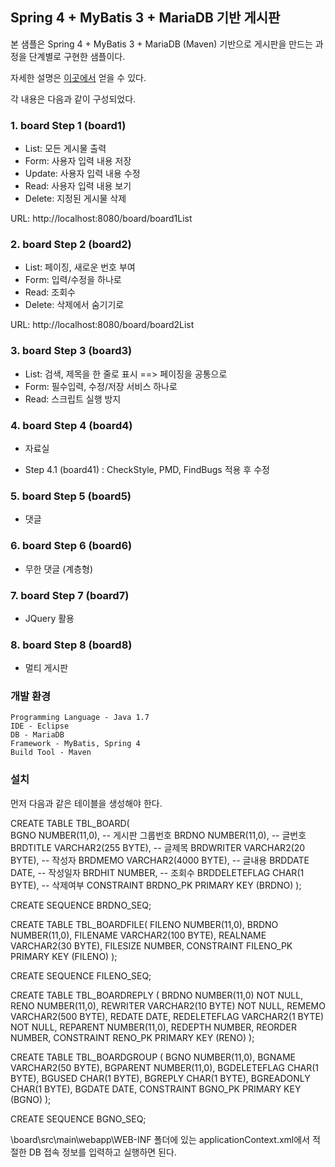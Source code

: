 ## Spring 4 + MyBatis 3 + MariaDB 기반 게시판 ##
본 샘플은  Spring 4 + MyBatis 3 + MariaDB (Maven) 기반으로  게시판을 만드는 과정을 단계별로 구현한 샘플이다.

자세한 설명은 [이곳에서](http://forest71.tistory.com/2) 얻을 수 있다. 

각 내용은 다음과 같이 구성되었다.

### 1. board Step 1 (board1) ###
- List: 모든 게시물 출력
- Form: 사용자 입력 내용 저장
- Update: 사용자 입력 내용 수정
- Read:   사용자 입력 내용 보기
- Delete: 지정된 게시물 삭제

URL: http://localhost:8080/board/board1List

### 2. board Step 2 (board2) ###
- List: 페이징, 새로운 번호 부여
- Form: 입력/수정을 하나로
- Read: 조회수 
- Delete: 삭제에서 숨기기로

URL: http://localhost:8080/board/board2List


### 3. board Step 3 (board3) ###
- List: 검색, 제목을 한 줄로 표시 ==> 페이징을 공통으로 
- Form: 필수입력, 수정/저장 서비스 하나로
- Read: 스크립트 실행 방지

### 4. board Step 4 (board4) ###
- 자료실

- Step 4.1 (board41)
: CheckStyle, PMD, FindBugs 적용 후 수정

### 5. board Step 5 (board5) ###
- 댓글

### 6. board Step 6 (board6) ###
- 무한 댓글 (계층형)

### 7. board Step 7 (board7) ###
- JQuery 활용


### 8. board Step 8 (board8) ###
- 멀티 게시판

### 개발 환경 ### 
    Programming Language - Java 1.7
    IDE - Eclipse
    DB - MariaDB 
    Framework - MyBatis, Spring 4
    Build Tool - Maven

### 설치 ###

먼저 다음과 같은 테이블을 생성해야 한다.

  CREATE TABLE TBL_BOARD(  
  	BGNO NUMBER(11,0), -- 게시판 그룹번호
	BRDNO NUMBER(11,0), -- 글번호
	BRDTITLE VARCHAR2(255 BYTE), -- 글제목
	BRDWRITER VARCHAR2(20 BYTE), -- 작성자
	BRDMEMO VARCHAR2(4000 BYTE), -- 글내용
	BRDDATE DATE, -- 작성일자
	BRDHIT NUMBER, -- 조회수
	BRDDELETEFLAG CHAR(1 BYTE), -- 삭제여부 
  CONSTRAINT BRDNO_PK PRIMARY KEY (BRDNO)
  );
  
  
  CREATE SEQUENCE BRDNO_SEQ;
  
  
  CREATE TABLE TBL_BOARDFILE( 
  	FILENO NUMBER(11,0), 
	BRDNO NUMBER(11,0), 
	FILENAME VARCHAR2(100 BYTE), 
	REALNAME VARCHAR2(30 BYTE), 
	FILESIZE NUMBER, 
	CONSTRAINT FILENO_PK PRIMARY KEY (FILENO)
  );
  
  CREATE SEQUENCE FILENO_SEQ;
  
  
  CREATE TABLE TBL_BOARDREPLY ( 
	BRDNO NUMBER(11,0) NOT NULL, 
	RENO NUMBER(11,0), 
	REWRITER VARCHAR2(10 BYTE) NOT NULL, 
	REMEMO VARCHAR2(500 BYTE), 
	REDATE DATE, 
	REDELETEFLAG VARCHAR2(1 BYTE) NOT NULL, 
	REPARENT NUMBER(11,0), 
	REDEPTH NUMBER, 
	REORDER NUMBER, 
	CONSTRAINT RENO_PK PRIMARY KEY (RENO)
  );
    
    
  CREATE TABLE TBL_BOARDGROUP (
	BGNO NUMBER(11,0), 
	BGNAME VARCHAR2(50 BYTE), 
	BGPARENT NUMBER(11,0), 
	BGDELETEFLAG CHAR(1 BYTE), 
	BGUSED CHAR(1 BYTE), 
	BGREPLY CHAR(1 BYTE), 
	BGREADONLY CHAR(1 BYTE), 
	BGDATE DATE, 
	CONSTRAINT BGNO_PK PRIMARY KEY (BGNO)
  );
  
  CREATE SEQUENCE BGNO_SEQ;



\board\src\main\webapp\WEB-INF 폴더에 있는 applicationContext.xml에서 적절한 DB 접속 정보를 입력하고 실행하면 된다.


